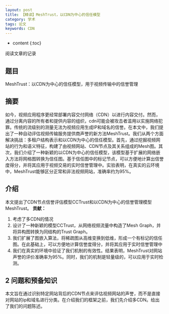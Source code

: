 ```yaml
---
layout: post
title: 【精读】MeshTrust，以CDN为中心的信任模型
category: 学术
tags: 论文
keywords: CDN
---
```

* content
{:toc}

阅读文章的记录

## 题目
MeshTrust：以CDN为中心的信任模型，用于视频传输中的信誉管理

## 摘要
如今，视频应用程序更经常部署内容交付网络（CDN）以进行内容交付。然而，通过分离内容的所有者和提供内容的组织，cdn可能会被攻击者滥用以实施网络犯罪。传统的流级别的测量无法为视频应用生成IP和域名的信誉。在本文中，我们提出了一种自动评估视频传输服务提供商声誉的新方法MeshTrust。我们从两个方面解决挑战：多租户结构表示和以CDN为中心的信任模型。首先，通过挖掘视频网站的行为和语义特征，构建了由视频网站、CDN节点及其关系组成的Mesh图。其次，我们介绍了一种新颖的以CDN为中心的信任模型，该模型基于扩展的网络嵌入方法将网格图转换为信任图。基于信任图中的标记节点，可以方便地计算出信誉度得分，并将其应用于视频交易的实时信誉管理中。实验表明，在真实的云环境中，MeshTrust能够区分正常和非法视频网站，准确率约为95%。

## 介绍

本文提出了CDN节点信誉评估模型CCTrust和以CDN为中心的信誉管理模型MeshTrust。
**贡献：**  
1. 考虑了多CDN的情况
2. 设计了一种新颖的模型CCTrust，从网络视频流量中构造了Mesh Graph，并将异构图转换为同结构的Trust Graph。
3. 我们扩展了图嵌入算法，将稀疏图从高维变换到低维，形成一个有标记的信任图。在此基础上，可以方便地计算信誉度得分，并将其应用于实时信誉管理中
4. 我们在真实的环境中验证了我们机制的有效性。结果表明，MeshTrust对网站声誉的评价准确率为95%。同时，我们的机制是轻量级的，可以应用于实时检测。

## 2 问题和预备知识

本文旨在通过识别特定网站背后的CDN节点来评估视频网站的声誉，而不是直接对网站的ip和域名进行分类。在介绍我们的框架之前，我们先介绍多CDN。给出了我们的问题陈述。
